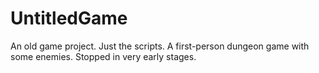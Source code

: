 # UntitledGame
An old game project. Just the scripts. A first-person dungeon game with some enemies.
Stopped in very early stages.
